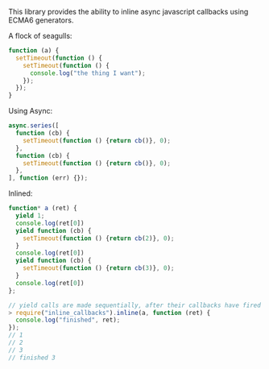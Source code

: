 This library provides the ability to inline async javascript callbacks using ECMA6 generators.

A flock of seagulls:
```javascript
function (a) {
  setTimeout(function () {
    setTimeout(function () {
      console.log("the thing I want");
    });
  });
}
``` 

Using Async:
```javascript
async.series([
  function (cb) {
    setTimeout(function () {return cb()}, 0);
  },
  function (cb) {
    setTimeout(function () {return cb()}, 0);
  },
], function (err) {});
```

Inlined:
```javascript
function* a (ret) {
  yield 1;
  console.log(ret[0])
  yield function (cb) {
    setTimeout(function () {return cb(2)}, 0);
  }
  console.log(ret[0])
  yield function (cb) {
    setTimeout(function () {return cb(3)}, 0);
  }
  console.log(ret[0])
};

// yield calls are made sequentially, after their callbacks have fired
> require("inline_callbacks").inline(a, function (ret) {
  console.log("finished", ret);
});
// 1
// 2
// 3
// finished 3
```
